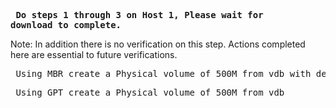 **<pre> Do steps 1 through 3 on Host 1, Please wait for download to complete. </pre>**
Note: In addition there is no verification on this step. Actions completed here are essential to future verifications. 

<pre> Using MBR create a Physical volume of 500M from vdb with default type (83)</pre>

<pre> Using GPT create a Physical volume of 500M from vdb </pre>
